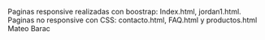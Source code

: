 Paginas responsive realizadas con boostrap: Index.html, jordan1.html.
Paginas no responsive con CSS: contacto.html, FAQ.html y productos.html
Mateo Barac
